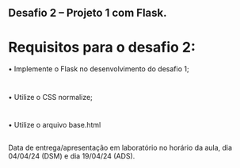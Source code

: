 ## Desafio 2 – Projeto 1 com Flask.
# Requisitos para o desafio 2:
• Implemente o Flask no desenvolvimento do desafio 1;
#
• Utilize o CSS normalize;
#
• Utilize o arquivo base.html
##
Data de entrega/apresentação em laboratório no horário da aula, dia 04/04/24 (DSM) e dia
19/04/24 (ADS).
